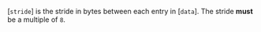 [`stride`] is the stride in bytes between each entry in [`data`].
The stride  **must**  be a multiple of `8`.